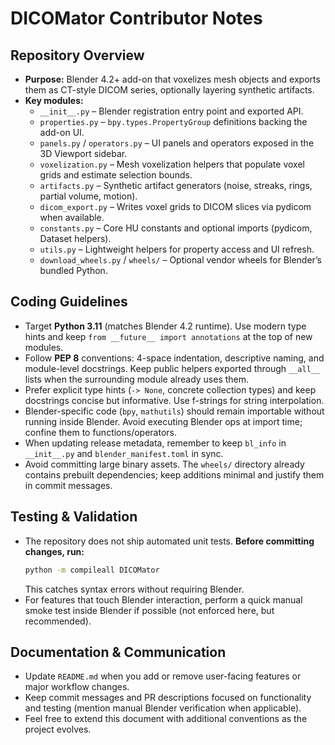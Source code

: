 # DICOMator Contributor Notes

## Repository Overview
- **Purpose:** Blender 4.2+ add-on that voxelizes mesh objects and exports them as CT-style DICOM series, optionally layering synthetic artifacts.
- **Key modules:**
  - `__init__.py` – Blender registration entry point and exported API.
  - `properties.py` – `bpy.types.PropertyGroup` definitions backing the add-on UI.
  - `panels.py` / `operators.py` – UI panels and operators exposed in the 3D Viewport sidebar.
  - `voxelization.py` – Mesh voxelization helpers that populate voxel grids and estimate selection bounds.
  - `artifacts.py` – Synthetic artifact generators (noise, streaks, rings, partial volume, motion).
  - `dicom_export.py` – Writes voxel grids to DICOM slices via pydicom when available.
  - `constants.py` – Core HU constants and optional imports (pydicom, Dataset helpers).
  - `utils.py` – Lightweight helpers for property access and UI refresh.
  - `download_wheels.py` / `wheels/` – Optional vendor wheels for Blender’s bundled Python.

## Coding Guidelines
- Target **Python 3.11** (matches Blender 4.2 runtime). Use modern type hints and keep `from __future__ import annotations` at the top of new modules.
- Follow **PEP 8** conventions: 4-space indentation, descriptive naming, and module-level docstrings. Keep public helpers exported through `__all__` lists when the surrounding module already uses them.
- Prefer explicit type hints (`-> None`, concrete collection types) and keep docstrings concise but informative. Use f-strings for string interpolation.
- Blender-specific code (`bpy`, `mathutils`) should remain importable without running inside Blender. Avoid executing Blender ops at import time; confine them to functions/operators.
- When updating release metadata, remember to keep `bl_info` in `__init__.py` and `blender_manifest.toml` in sync.
- Avoid committing large binary assets. The `wheels/` directory already contains prebuilt dependencies; keep additions minimal and justify them in commit messages.

## Testing & Validation
- The repository does not ship automated unit tests. **Before committing changes, run:**
  ```bash
  python -m compileall DICOMator
  ```
  This catches syntax errors without requiring Blender.
- For features that touch Blender interaction, perform a quick manual smoke test inside Blender if possible (not enforced here, but recommended).

## Documentation & Communication
- Update `README.md` when you add or remove user-facing features or major workflow changes.
- Keep commit messages and PR descriptions focused on functionality and testing (mention manual Blender verification when applicable).
- Feel free to extend this document with additional conventions as the project evolves.
